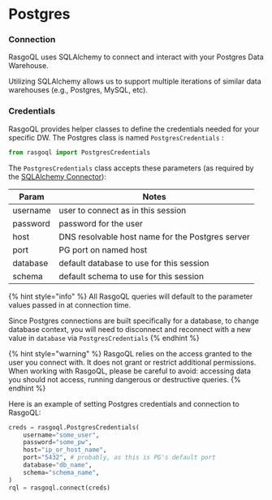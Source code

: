 # Postgres

### Connection

RasgoQL uses SQLAlchemy to connect and interact with your Postgres Data Warehouse.

Utilizing SQLAlchemy allows us to support multiple iterations of similar data warehouses (e.g., Postgres, MySQL, etc).

### Credentials

RasgoQL provides helper classes to define the credentials needed for your specific DW. The Postgres class is named `PostgresCredentials` :

```python
from rasgoql import PostgresCredentials
```

The `PostgresCredentials` class accepts these parameters (as required by the [SQLAlchemy Connector](https://docs.sqlalchemy.org/en/14/dialects/postgresql.html#module-sqlalchemy.dialects.postgresql.psycopg2)):

| Param    | Notes                                            |
| -------- | ------------------------------------------------ |
| username | user to connect as in this session               |
| password | password for the user                            |
| host     | DNS resolvable host name for the Postgres server |
| port     | PG port on named host                            |
| database | default database to use for this session         |
| schema   | default schema to use for this session           |

{% hint style="info" %}
All RasgoQL queries will default to the parameter values passed in at connection time.

Since Postgres connections are built specifically for a database, to change database context, you will need to disconnect and reconnect with a new value in `database` via `PostgresCredentials`
{% endhint %}

{% hint style="warning" %}
RasgoQL relies on the access granted to the user you connect with. It does not grant or restrict additional permissions. When working with RasgoQL, please be careful to avoid: accessing data you should not access, running dangerous or destructive queries.
{% endhint %}

Here is an example of setting Postgres credentials and connection to RasgoQL:

```python
creds = rasgoql.PostgresCredentials(
    username="some_user",
    password="some_pw",
    host="ip_or_host_name",
    port="5432", # probably, as this is PG's default port
    database="db_name",
    schema="schema_name",
)
rql = rasgoql.connect(creds)
```
